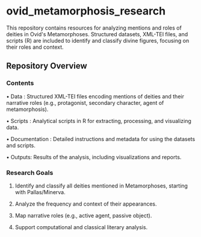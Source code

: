 # ovid_metamorphosis_research
This repository contains resources for analyzing mentions and roles of deities in Ovid's Metamorphoses. Structured datasets, XML-TEI files, and scripts (R) are included to identify and classify divine figures, focusing on their roles and context.

## Repository Overview

### Contents

• Data : Structured XML-TEI files encoding mentions of deities and their narrative roles (e.g., protagonist, secondary character, agent of metamorphosis).

• Scripts : Analytical scripts in R for extracting, processing, and visualizing data.

• Documentation : Detailed instructions and metadata for using the datasets and scripts.

• Outputs: Results of the analysis, including visualizations and reports.

### Research Goals

1. Identify and classify all deities mentioned in Metamorphoses, starting with Pallas/Minerva.

2. Analyze the frequency and context of their appearances. 

3. Map narrative roles (e.g., active agent, passive object).

4. Support computational and classical literary analysis.
